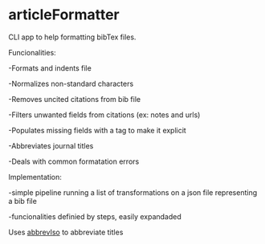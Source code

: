 # articleFormatter



CLI app to help formatting bibTex files. 

Funcionalities:

-Formats and indents file

-Normalizes non-standard characters

-Removes uncited citations from bib file

-Filters unwanted fields from citations (ex: notes and urls)

-Populates missing fields with a tag to make it explicit

-Abbreviates journal titles

-Deals with common formatation errors

Implementation:

  -simple pipeline running a list of transformations on a json file representing a bib file
  
  -funcionalities definied by steps, easily expandaded
  
 
  
  
  Uses [abbrevIso](https://github.com/marcinwrochna/abbrevIso) to abbreviate titles
  
